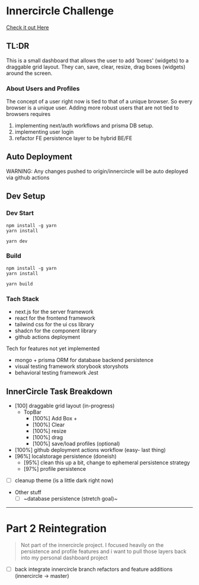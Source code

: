 # Innercircle Challenge

[Check it out Here]()

## TL:DR

This is a small dashboard that allows the user to add 'boxes' (widgets) to a draggable grid layout. They can, save, clear, resize, drag boxes (widgets) around the screen.

### About Users and Profiles

The concept of a user right now is tied to that of a unique browser.  So every browser is a unique user.  Adding more robust users that
are not tied to browsers requires

  1. implementing next/auth workflows and prisma DB setup.
  2. implementing user login
  3. refactor FE persistence layer to be hybrid BE/FE

## Auto Deployment

WARNING: Any changes pushed to origin/innercircle will be auto deployed via github actions

## Dev Setup

### Dev Start

```shell
npm install -g yarn
yarn install

yarn dev
```

### Build

```shell
npm install -g yarn
yarn install

yarn build
```

### Tach Stack

- next.js for the server framework
- react for the frontend framework
- tailwind css for the ui css library
- shadcn for the component library
- github actions deployment

Tech for features not yet implemented

- mongo + prisma ORM for database backend persistence
- visual testing framework storybook storyshots
- behavioral testing framework Jest

## InnerCircle Task Breakdown

- [100] draggable grid layout (in-progress)
  - TopBar
    - [100%] Add Box +
    - [100%] Clear
    - [100%] resize
    - [100%] drag
    - [100%] save/load profiles (optional)
- [100%] github deployment actions workflow (easy- last thing)
- [96%] localstorage persistence (doneish)
  - [95%] clean this up a bit, change to ephemeral persistence strategy
  - [97%] profile persistence
- [ ] cleanup theme (is a little dark right now)
- Other stuff
  - [ ] ~database persistence (stretch goal)~

---

# Part 2 Reintegration

> Not part of the innercircle project.  I focused heavily on the persistence and profile features and i want to pull those layers back into my personal dashboard project

- [ ] back integrate innercircle branch refactors and feature additions (innercircle -> master)
